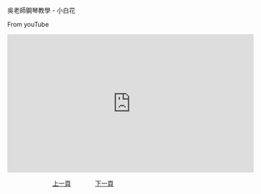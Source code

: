 ﻿---
---
吳老師鋼琴教學 - 小白花

From youTube
<iframe width="560" height="315" src="https://www.youtube.com/embed/KGPajkrQoNw" title="小白花" frameborder="0" allow="accelerometer; autoplay; clipboard-write; encrypted-media; gyroscope; picture-in-picture; web-share" allowfullscreen></iframe>

&nbsp;&nbsp;&nbsp;&nbsp;&nbsp;&nbsp;&nbsp;&nbsp;&nbsp;&nbsp;&nbsp;&nbsp;
&nbsp;&nbsp;&nbsp;&nbsp;&nbsp;&nbsp;&nbsp;&nbsp;&nbsp;&nbsp;&nbsp;&nbsp;
[上一頁](T-Butterfly)
&nbsp;&nbsp;&nbsp;&nbsp;&nbsp;&nbsp;&nbsp;&nbsp;&nbsp;&nbsp;&nbsp;&nbsp;
[下一頁](T-MyHeartWillGoOn)






